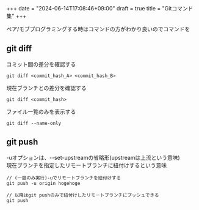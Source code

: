 +++
date = "2024-06-14T17:08:46+09:00"
draft = true
title = "Gitコマンド集"
+++


ペア/モブプログラミングする時はコマンドの方がわかり良いのでコマンドを

## git diff

コミット間の差分を確認する

```
git diff <commit_hash_A> <commit_hash_B>
```

現在ブランチとの差分を確認する

```
git diff <commit_hash>
```

ファイル一覧のみを表示する

```
git diff --name-only
```

## git push 

-uオプションは、--set-upstreamの省略形(upstreamは上流という意味)  
現在ブランチを指定したリモートブランチに紐付けするという意味  

```
// (一度のみ実行)-uでリモートブランチを紐付けする
git push -u origin hogehoge

// 以降はgit pushのみで紐付けしたリモートブランチにプッシュできる
git push
```
